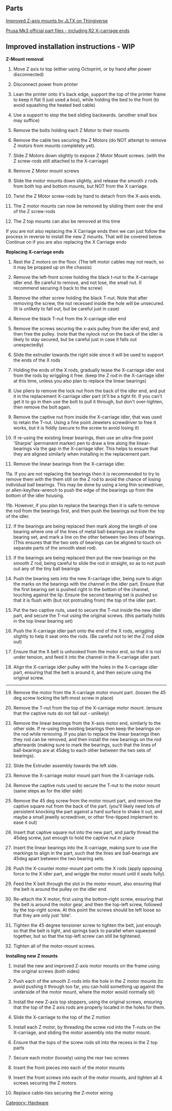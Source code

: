 Parts
-----

[Improved Z-axis mounts by JLTX on Thingiverse](https://www.thingiverse.com/thing:2779123)

[Prusa Mk3 official part files - including R2 X-carriage ends](https://www.prusa3d.com/download-printable-parts-stl-mk3)

Improved installation instructions - WIP
----------------------------------------

**Z-Mount removal**

1. Move Z axis to top (either using Octoprint, or by hand after power disconnected)

2. Disconnect power from printer

3. Lean the printer onto it's back edge, support the top of the printer frame to keep it flat (I just used a box), while holding the bed to the front (to avoid squashing the heated bed cable)

4. Use a support to stop the bed sliding backwards. (another small box may suffice)

5. Remove the bolts holding each Z Motor to their mounts

6. Remove the cable ties securing the Z Motors (do NOT attempt to remove Z motors from mounts completely yet).

7. Slide Z Motors down slightly to expose Z Motor Mount screws. (with the Z screw-rods still attached to the X-carriage)

8. Remove Z Motor mount screws

9. Slide the motor mounts down slightly, and release the smooth z rods from both top and bottom mounts, but NOT from the X carriage.

10. Twist the Z Motor screw-rods by hand to detach from the X-axis ends.

11. The Z motor mounts can now be removed by sliding them over the end of the Z screw-rods

12. The Z top mounts can also be removed at this time

If you are not also replacing the X Carriage ends then we can just follow the process in reverse to install the new Z mounts. That will be covered below. Continue on if you are also replacing the X Carriage ends

**Replacing X-carriage ends**

1. Rest the Z motors on the floor. (The left motor cables may not reach, so it may be propped up on the chassis)

2. Remove the left-front screw holding the black t-nut to the X-carriage idler end. Be careful to remove, and not lose, the small nut. (I recommend securing it back to the screw)

3. Remove the other screw holding the black T-nut. Note that after removing the screw, the nut recessed inside the hole will be unsecured. (It is unlikely to fall out, but be careful just in case)

4. Remove the black T-nut from the X-carriage idler end

5. Remove the screws securing the x-axis pulley from the idler end, and then free the pulley. (note that the nylock nut on the back of the idler is likely to stay secured, but be careful just in case it falls out unexpectedly)

6. Slide the extruder towards the right side since it will be used to support the ends of the X rods

7. Holding the ends of the X rods, gradually tease the X-carriage idler end from the rods by wriggling it free. (keep the Z rod in the X-carriage idler at this time, unless you also plan to replace the linear bearings)

8. Use pliers to remove the lock nut from the back of the idler end, and put it in the replacement X-carriage idler part (it'll be a tight fit. If you can't get it to go in then use the bolt to pull it through, but don't over-tighten, then remove the bolt again.

9. Remove the captive nut from inside the X-carriage idler, that was used to retain the T-nut. Using a fine point Jewelers screwdriver to free it works, but it is fiddly (secure to the screw to avoid losing it)

10. If re-using the existing linear bearings, then use an ultra-fine point 'Sharpie' (permanent marker) pen to draw a line along the linear-bearings via the gap in the X-carriage idler. This helps to ensure that they are aligned similarly when installing in the replacement part.

11. Remove the linear bearings from the X-carriage idler.

11a. If you are not replacing the bearings then it is recommended to try to remove them with the them still on the Z rod to avoid the chance of losing individual ball bearings. This may be done by using a long thin screwdriver, or allen-key/hex-wrench to push the edge of the bearings up from the bottom of the idler housing.

11b. However, if you plan to replace the bearings then it is safe to remove the rod from the bearings first, and then push the bearings out from the top of the idler.

12. If the bearings are being replaced then mark along the length of one bearing where one of the lines of metal ball-bearings are inside the bearing set, and mark a line on the other between two lines of bearings. (This ensures that the two sets of bearings can be aligned to touch on separate parts of the smooth steel rod).

13. If the bearings are being replaced then put the new bearings on the smooth Z rod, being careful to slide the rod in straight, so as to not push out any of the tiny ball bearings

14. Push the bearing sets into the new X-carriage idler, being sure to align the marks on the bearings with the channel in the idler part. Ensure that the first bearing set is pushed right to the bottom of the channel, touching against the lip. Ensure the second bearing set is pushed so that it is flush with (but not protruding from) the top of the idler part.

15. Put the two captive nuts, used to secure the T-nut inside the new idler part, and secure the T-nut using the original screws. (this partially holds in the top linear bearing set)

16. Push the X-carriage idler part onto the end of the X rods, wriggling slightly to help it seat onto the rods. (Be careful not to let the Z rod slide out)

17. Ensure that the X belt is unhooked from the motor end, so that it is not under tension, and feed it into the channel in the X-carriage idler part.

18. Align the X-carriage idler pulley with the holes in the X-carriage idler part, ensuring that the belt is around it, and then secure using the original screw.

------------------------------------------------------------------------

19. Remove the motor from the X-carriage motor mount part. (loosen the 45 deg screw locking the left-most screw in place)

20. Remove the T-nut from the top of the X-carriage motor mount. (ensure that the captive nuts do not fall out - unlikely)

21. Remove the linear bearings from the X-axis motor end, similarly to the other side. If re-using the existing bearings then keep the bearings on the rod while removing. If you plan to replace the linear bearings then they rod can be removed, and then install the new bearings on the rod afterwards (making sure to mark the bearings, such that the lines of ball-bearings are at 45deg to each other between the two sets of bearings).

22. Slide the Extruder assembly towards the left side.

23. Remove the X-carriage motor mount part from the X-carriage rods.

24. Remove the captive nuts used to secure the T-nut to the motor mount (same steps as for the idler side)

25. Remove the 45 deg screw from the motor mount part, and remove the captive square nut from the back of the part. (you'll likely need lots of persistent knocking the part against a hard surface to shake it out, and maybe a small jewelly screwdriver, or other fine-tipped implement to ease it out)

26. Insert that captive square nut into the new part, and partly thread the 45deg screw, just enough to hold the captive nut in place

27. Insert the linear bearings into the X-carriage, making sure to use the markings to align in the part, such that the lines are ball-bearings are 45deg apart between the two bearing sets.

28. Push the X-counter motor-mount part onto the X rods (apply opposing force to the X idler part, and wriggle the motor mount until it seats fully).

29. Feed the X belt through the slot in the motor mount, also ensuring that the belt is around the pulley on the idler end

30. Re-attach the X motor, first using the bottom-right screw, ensuring that the belt is around the motor gear, and then the top-left screw, followed by the top-right screw. At this point the screws should be left loose so that they are only just 'bite'.

31. Tighten the 45 degree tensioner screw to tighten the belt, just enough so that the belt is tight, and springs back to parallel when squeezed together, but so that the top-left screw can still be tightened.

32. Tighten all of the motor-mount screws.

**Installing new Z mounts**

1. Install the new and improved Z-axis motor mounts on the frame using the original screws (both sides)

2. Push each of the smooth Z-rods into the hole in the Z motor mounts (to avoid pushing it through too far, you can hold something up against the underside of the motor mount, where the motor would normally sit)

3. Install the new Z-axis top stoppers, using the original screws, ensuring that the top of the Z axis rods are properly located in the holes for them.

4. Slide the X-carriage to the top of the Z motion

5. Install each Z motor, by threading the screw rod into the T-nuts on the X-carriage, and sliding the motor assembly into the motor mount.

6. Ensure that the tops of the screw rods sit into the recess in the Z top parts

6. Secure each motor (loosely) using the rear two screws

7. Insert the front pieces into each of the motor mounts

8. Insert the front screws into each of the motor mounts, and tighten all 4 screws securing the Z motors.

9. Replace cable-ties securing the Z-motor wiring

[Category: Hardware](Category:_Hardware "wikilink")